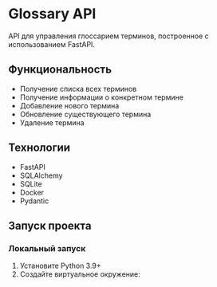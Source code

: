 # Glossary API

API для управления глоссарием терминов, построенное с использованием FastAPI.

## Функциональность

- Получение списка всех терминов
- Получение информации о конкретном термине
- Добавление нового термина
- Обновление существующего термина
- Удаление термина

## Технологии

- FastAPI
- SQLAlchemy
- SQLite
- Docker
- Pydantic

## Запуск проекта

### Локальный запуск

1. Установите Python 3.9+
2. Создайте виртуальное окружение: 